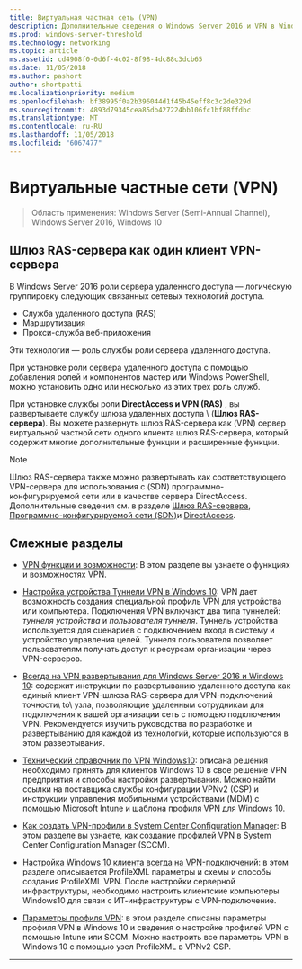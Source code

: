 ```yaml
---
title: Виртуальная частная сеть (VPN)
description: Дополнительные сведения о Windows Server 2016 и VPN в Windows 10 функции и возможности можно использовать в этом разделе.
ms.prod: windows-server-threshold
ms.technology: networking
ms.topic: article
ms.assetid: cd4908f0-0d6f-4c02-8f98-4dc88c3dcb65
ms.date: 11/05/2018
ms.author: pashort
author: shortpatti
ms.localizationpriority: medium
ms.openlocfilehash: bf38995f0a2b396044d1f45b45eff8c3c2de329d
ms.sourcegitcommit: 4893d79345cea85db427224bb106fc1bf88ffdbc
ms.translationtype: MT
ms.contentlocale: ru-RU
ms.lasthandoff: 11/05/2018
ms.locfileid: "6067477"
---
```

# Виртуальные частные сети \(VPN\)

>Область применения: Windows Server (Semi-Annual Channel), Windows Server 2016, Windows 10

## Шлюз RAS-сервера как один клиент VPN-сервера

В Windows Server 2016 роли сервера удаленного доступа — логическую группировку следующих связанных сетевых технологий доступа.

- Служба удаленного доступа (RAS)
- Маршрутизация
- Прокси-служба веб-приложения

Эти технологии — роль службы роли сервера удаленного доступа.

При установке роли сервера удаленного доступа с помощью добавления ролей и компонентов мастер или Windows PowerShell, можно установить одно или несколько из этих трех роль служб.

При установке службы роли **DirectAccess и VPN (RAS)** , вы развертываете службу шлюза удаленных доступа \ (**Шлюз RAS-сервера**\). Вы можете развернуть шлюз RAS-сервера как \(VPN\) сервер виртуальной частной сети одного клиента шлюз RAS-сервера, который содержит многие дополнительные функции и расширенные функции.

>[!NOTE]
>Шлюз RAS-сервера также можно развертывать как соответствующего VPN-сервера для использования с \(SDN\) программно-конфигурируемой сети или в качестве сервера DirectAccess. Дополнительные сведения см. в разделе [Шлюз RAS-сервера](https://docs.microsoft.com/windows-server/remote/remote-access/ras-gateway/ras-gateway), [Программно-конфигурируемой сети (SDN)](https://docs.microsoft.com/windows-server/networking/sdn/software-defined-networking)и [DirectAccess](https://docs.microsoft.com/windows-server/remote/remote-access/directaccess/directaccess).

## Смежные разделы
- [VPN функции и возможности](vpn-map-da.md): В этом разделе вы узнаете о функциях и возможностях VPN. 

- [Настройка устройства Туннели VPN в Windows 10](vpn-device-tunnel-config.md): VPN дает возможность создания специальной профиль VPN для устройства или компьютера. Подключения VPN включают два типа туннелей: _туннеля устройства_ и _пользователя туннеля_. Туннель устройства используется для сценариев с подключением входа в систему и устройство управления целей. Туннеля пользователя позволяет пользователям получать доступ к ресурсам организации через VPN-серверов.

- [Всегда на VPN развертывания для Windows Server 2016 и Windows 10](always-on-vpn/deploy/always-on-vpn-deploy.md): содержит инструкции по развертыванию удаленного доступа как единый клиент VPN-шлюза RAS-сервера для VPN-подключений точности\ to\ узла, позволяющие удаленным сотрудникам для подключения к вашей организации сеть с помощью подключения VPN. Рекомендуется изучить руководства по разработке и развертыванию для каждой из технологий, которые используются в этом развертывания.

- [Технический справочник по VPN Windows10](https://docs.microsoft.com/windows/access-protection/vpn/vpn-guide): описана решения необходимо принять для клиентов Windows 10 в свое решение VPN предприятия и способы настройки развертывания. Можно найти ссылки на поставщика службы конфигурации VPNv2 (CSP) и инструкции управления мобильными устройствами (MDM) с помощью Microsoft Intune и шаблона профиля VPN для Windows 10.

- [Как создать VPN-профили в System Center Configuration Manager](https://docs.microsoft.com/sccm/protect/deploy-use/create-vpn-profiles): В этом разделе вы узнаете, как создание профилей VPN в System Center Configuration Manager (SCCM).

- [Настройка Windows 10 клиента всегда на VPN-подключений](https://docs.microsoft.com/windows-server/remote/remote-access/vpn/always-on-vpn/deploy/vpn-deploy-client-vpn-connections): в этом разделе описывается ProfileXML параметры и схемы и способы создания ProfileXML VPN. После настройки серверной инфраструктуры, необходимо настроить клиентские компьютеры Windows10 для связи с ИТ-инфраструктуры с VPN-подключение. 

- [Параметры профиля VPN](https://docs.microsoft.com/windows/access-protection/vpn/vpn-profile-options): в этом разделе описаны параметры профиля VPN в Windows 10 и сведения о настройке профилей VPN с помощью Intune или SCCM. Можно настроить все параметры VPN в Windows 10 с помощью узел ProfileXML в VPNv2 CSP.

---